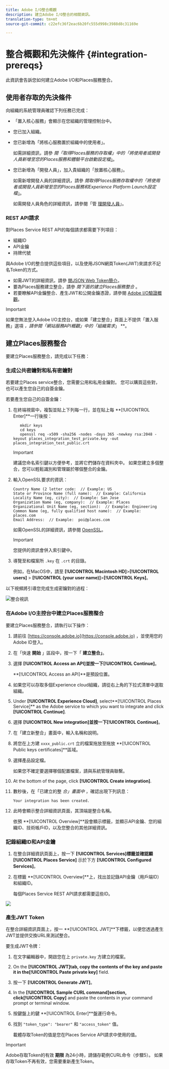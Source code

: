 ```yaml
---
title: Adobe I/O整合概觀
description: 建立Adobe I/O整合的相關資訊。
translation-type: tm+mt
source-git-commit: c22efc36f2eac6b20fc555d998c3988d8c31169e

---
```



# 整合概觀和先決條件 {#integration-prereqs}

此資訊會告訴您如何建立Adobe I/O和Places服務整合。

## 使用者存取的先決條件

向組織的系統管理員確認下列任務已完成：

* 「置入核心服務」會顯示在您組織的管理控制台中。
* 您已加入組織。
* 您已新增為「將核心服務置於組織中的使用者」。

   如需詳細資訊，請參 *閱「取得Places服務的存取權」中的「將使用者或開發人員新增至您的Places服務和體驗平台啟動設定檔*[」](/help/places-gain-access.md)。

* 您已新增為「開發人員」，加入貴組織的「放置核心服務」。

   如需新增開發人員的詳細資訊，請參 *閱取得Places服務存取權中的「將使用者或開發人員新增至您的Places服務和Experience Platform Launch設定檔*[」](/help/places-gain-access.md)。

   如需開發人員角色的詳細資訊，請參閱「管 [理開發人員](https://helpx.adobe.com/enterprise/using/manage-developers.html)」。

### REST API請求

對Places Service REST API的每個請求都需要下列項目：

* 組織ID
* API金鑰
* 持牌代號

與Adobe I/O的整合提供這些項目，以及使用JSON網頁Token(JWT)來請求不記名Token的方式。

* 如需JWT的詳細資訊，請參 [閱JSON Web Token簡介](https://jwt.io/introduction/)。
* 要為Places服務建立整合，請參 *閱下面的建立Places服務整合* 。
* 若要瞭解API金鑰整合、產生JWT和公開金鑰憑證，請參閱 [Adobe I/O驗證概觀](https://www.adobe.io/apis/cloudplatform/console/authentication/gettingstarted.html)。

>[!IMPORTANT]
>
>如果您無法登入Adobe I/O主控台，或如果「建立整合」頁面上不提供「置入服務」選項 *，請參閱「網站服務API概觀」中的「組織需求*」 **[](/help/web-service-api/places-web-services.md)。

## 建立Places服務整合

要建立Places服務整合，請完成以下任務：

### 生成公共密鑰對和私有密鑰對

若要建立Places service整合，您需要公用和私用金鑰對。 您可以購買這些對，也可以產生您自己的自簽金鑰。

若要產生您自己的自簽金鑰：

1. 在終端視窗中，複製並貼上下列每一行，並在貼上每 **[!UICONTROL Enter]**一行後按：

   ```text
      mkdir keys
      cd keys
      openssl req -x509 -sha256 -nodes -days 365 -newkey rsa:2048 -keyout places_integration_test_private.key -out    places_integration_test_public.crt
   ```

   >[!IMPORTANT]
   >
   >建議您命名索引鍵以方便參考，並將它們儲存在資料夾中。 如果您建立多個整合，您可以輕鬆識別和管理屬於哪個整合的金鑰。

1. 輸入OpenSSL要求的資訊：

   ```text
   Country Name (2 letter code:  // Example: US
   State or Province Name (full name):  // Example: California
   Locality Name (eg, city):  // Example: San Jose
   Organization Name (eg, company):  // Example: Places
   Organizational Unit Name (eg, section):  // Example: Engineering
   Common Name (eg, fully qualified host name):  // Example: places.com
   Email Address:  // Example:  poi@places.com
   ```

   如需OpenSSL的詳細資訊，請參閱 [OpenSSL](https://www.openssl.org/)。

   >[!IMPORTANT]
   >
   >您提供的資訊會併入索引鍵中。

1. 導覽至和檔案所 `.key` 在 `.crt` 的目錄。

   例如，在MacOS中，請至 **[!UICONTROL Macintosh HD]**>**[!UICONTROL users]** > **[!UICONTROL (your user name)]**>**[!UICONTROL Keys]**。

以下視頻將引導您完成生成密鑰對的過程：

![整合視訊](/help/assets/places_integration_video.gif)

### 在Adobe I/O主控台中建立Places服務整合

要建立Places服務整合，請執行以下操作：

1. 請前往 [https://console.adobe.io](https://console.adobe.io) ，並使用您的Adobe ID登入。
1. 在「快速 **開始** 」區段中，按一下「 **建立整合」**。
1. 選擇 **[!UICONTROL Access an API]**並按一下**[!UICONTROL Continue]**。

   **[!UICONTROL Access an API]**是預設位置。

1. 如果您可以存取多個Experience cloud組織，請從右上角的下拉式清單中選取組織。
1. Under **[!UICONTROL Experience Cloud]**, select**[!UICONTROL Places Service]** as the Adobe service to which you want to integrate and click **[!UICONTROL Continue]**.
1. 選擇 **[!UICONTROL New integration]**並按一下**[!UICONTROL Continue]**。
1. 在「建立新整合」畫面中，輸入名稱和說明。
1. 將您在上方建 `xxxx_public.crt` 立的檔案拖放至拖放 **[!UICONTROL Public keys certificates]**區域。
1. 選擇產品設定檔。

   如果您不確定要選擇哪個配置檔案，請與系統管理員聯繫。
1. At the bottom of the page, click **[!UICONTROL Create integration]**.
1. 數秒後，在「已建立的整 *合」畫面中* ，確認出現下列訊息：

   `Your integration has been created.`

1. 此時會顯示整合詳細資訊頁面，其頂端是整合名稱。

   依預 **[!UICONTROL Overview]**設會顯示標籤，並顯示API金鑰、您的組織ID、技術帳戶ID，以及您整合的其他詳細資訊。

### 記錄組織ID和API金鑰

1. 在整合詳細資訊頁面上，按一下 **[!UICONTROL Services]**標籤並確認顯**[!UICONTROL Places Service]** 示於下方 **[!UICONTROL Configured Services]**。
1. 在標籤 **[!UICONTROL Overview]**上，找出並記錄API金鑰（用戶端ID）和組織ID。

   每個Places Service REST API請求都需要這些ID。

![](/help/assets/places_orgid_api-key.png)

### 產生JWT Token

在整合詳細資訊頁面上，按一 **[!UICONTROL JWT]**下標籤，以便您透過產生JWT並提供交換URL來測試整合。

要生成JWT令牌：

1. 在文字編輯器中，開啟您在上 `private.key` 方建立的檔案。
1. On the **[!UICONTROL JWT]**tab, copy the contents of the key and paste it in the**[!UICONTROL Paste private key]** field.
1. 按一下 **[!UICONTROL Generate JWT]**。
1. In the **[!UICONTROL Sample CURL command]**section, click**[!UICONTROL Copy]** and paste the contents in your command prompt or terminal window.
1. 按鍵盤上的鍵 **[!UICONTROL Enter]**盤運行命令。
1. 找到 `"token_type": "bearer"` 和 `"access_token"` 值。

   載體存取Token的值是您在Places Service API請求中使用的值。

>[!IMPORTANT]
>
>Adobe存取Token的有效 **期限** 為24小時，請儲存範例CURL命令（步驟5）。 如果存取Token不再有效，您需要重新產生Token。